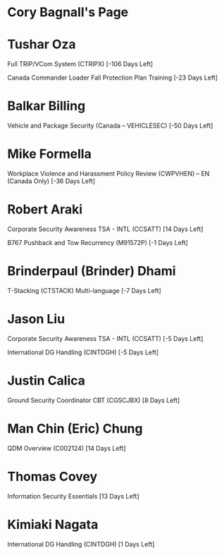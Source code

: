 # Cory Bagnall's Page




# Tushar Oza


Full TRIP/VCom System (CTRIPX) [-106 Days Left]

Canada Commander Loader Fall Protection Plan Training [-23 Days Left]



# Balkar Billing


Vehicle and Package Security (Canada – VEHICLESEC) [-50 Days Left]



# Mike Formella


Workplace Violence and Harassment Policy Review (CWPVHEN) – EN (Canada Only) [-36 Days Left]



# Robert Araki


Corporate Security Awareness TSA - INTL (CCSATT) [14 Days Left]

B767 Pushback and Tow Recurrency (M91572P) [-1 Days Left]



# Brinderpaul (Brinder) Dhami


T-Stacking (CTSTACK) Multi-language [-7 Days Left]



# Jason Liu


Corporate Security Awareness TSA - INTL (CCSATT) [-5 Days Left]

International DG Handling (CINTDGH) [-5 Days Left]



# Justin Calica


Ground Security Coordinator CBT (CGSCJBX) [8 Days Left]



# Man Chin (Eric) Chung


QDM Overview (C002124) [14 Days Left]



# Thomas Covey


Information Security Essentials [13 Days Left]



# Kimiaki Nagata


International DG Handling (CINTDGH) [1 Days Left]



